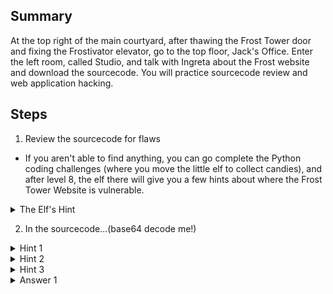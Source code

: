## Summary
At the top right of the main courtyard, after thawing the Frost Tower door and fixing the Frostivator elevator, go to the top floor, Jack's Office. Enter the left room, called Studio, and talk with Ingreta about the Frost website and download the sourcecode. You will practice sourcecode review and web application hacking.

## Steps
1. Review the sourcecode for flaws
- If you aren't able to find anything, you can go complete the Python coding challenges (where you move the little elf to collect candies), and after level 8, the elf there will give you a few hints about where the Frost Tower Website is vulnerable.
<details>
  <summary>The Elf's Hint</summary>
  He tells you to review a couple of lib docs - the npm express-session package (https://www.npmjs.com/package/express-session) and the mysqljs/mysql package (https://github.com/mysqljs/mysql).
</details>

2. In the sourcecode...(base64 decode me!)
<details>
  <summary>Hint 1</summary>
  The server.js file imports the express-session lib. Take a look at how it uses this lib to find developer flaws in session management.
</details>

<details>
  <summary>Hint 2</summary>
  The server.js file assigns the unauthenticated user a session when a certain unauthenticated call is made with certain logic. Try to trigger it and verify a valid session by browsing to the session-protected /dashboard page.
</details>

<details>
  <summary>Hint 3</summary>
  The server.js /postcontact method assigns the user a session when certain logic is followed. Try to trigger it and verify a valid session by browsing to the session-protected /dashboard page.
</details>

<details>
  <summary>Answer 1</summary>
  Submit the /contact form using some email address. Submit the form again, using the same email address. You now have a session and can navigate to /dashboard to confirm.
</details>
